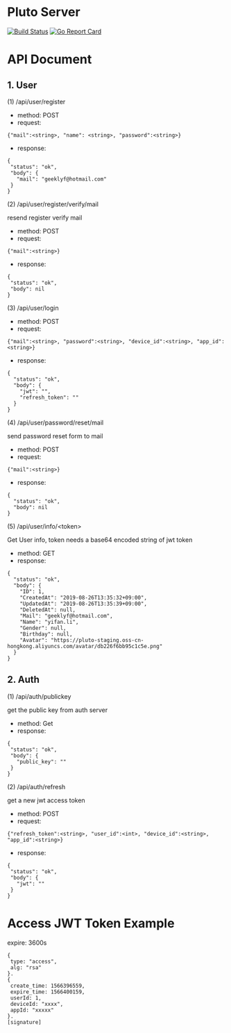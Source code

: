 # Pluto Server

[![Build Status](https://travis-ci.org/MuShare/pluto.svg?branch=master)](https://travis-ci.org/MuShare/pluto)
[![Go Report Card](https://goreportcard.com/badge/github.com/leeif/pluto)](https://goreportcard.com/report/github.com/leeif/pluto)

# API Document

## 1. User
(1) /api/user/register

 * method: POST
 * request: 
 ```
 {"mail":<string>, "name": <string>, "password":<string>}
 ```
 * response:
 ```
 {
  "status": "ok",
  "body": {
    "mail": "geeklyf@hotmail.com"
  }
}
 ```

(2) /api/user/register/verify/mail

resend register verify mail
 * method: POST
 * request:
 ```
 {"mail":<string>}
 ```
 * response:
 ```
{
  "status": "ok",
  "body": nil
}
 ```

(3) /api/user/login

* method: POST
* request:
```
{"mail":<string>, "password":<string>, "device_id":<string>, "app_id":<string>}
```
* response:
```
{
  "status": "ok",
  "body": {
    "jwt": "",
    "refresh_token": ""
  }
}
```

(4) /api/user/password/reset/mail

send password reset form to mail
* method: POST
* request:
```
{"mail":<string>}
```
* response:
```
{
  "status": "ok",
  "body": nil
}
```

(5) /api/user/info/\<token\>

Get User info, token needs a base64 encoded string of jwt token
* method: GET
* response:
```
{
  "status": "ok",
  "body": {
    "ID": 1,
    "CreatedAt": "2019-08-26T13:35:32+09:00",
    "UpdatedAt": "2019-08-26T13:35:39+09:00",
    "DeletedAt": null,
    "Mail": "geeklyf@hotmail.com",
    "Name": "yifan.li",
    "Gender": null,
    "Birthday": null,
    "Avatar": "https://pluto-staging.oss-cn-hongkong.aliyuncs.com/avatar/db226f6bb95c1c5e.png"
  }
}
```

## 2. Auth
(1) /api/auth/publickey

get the public key from auth server
 * method: Get
 * response:
 ```
{
  "status": "ok",
  "body": {
    "public_key": ""
  }
}
 ```
(2) /api/auth/refresh

get a new jwt access token
* method: POST
* request:
```
{"refresh_token":<string>, "user_id":<int>, "device_id":<string>, "app_id":<string>}
```
* response:
 ```
 {
  "status": "ok",
  "body": {
    "jwt": ""
  }
}
 ```

# Access JWT Token Example

expire: 3600s
```
{
 type: "access",
 alg: "rsa"
}.
{
 create_time: 1566396559,
 expire_time: 1566400159,
 userId: 1,
 deviceId: "xxxx",
 appId: "xxxxx"
}.
[signature]
```